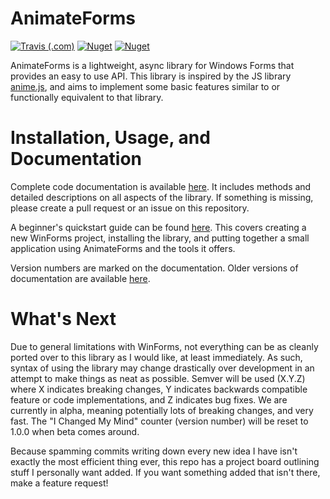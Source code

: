 # AnimateForms

[![Travis (.com)](https://img.shields.io/travis/com/SDBagel/AnimateForms.svg?style=flat-square)](https://travis-ci.com/SDBagel/AnimateForms) [![Nuget](https://img.shields.io/nuget/v/AnimateForms.svg?style=flat-square)](https://www.nuget.org/packages/AnimateForms/)  [![Nuget](https://img.shields.io/nuget/dt/AnimateForms.svg?label=nuget%20downloads&style=flat-square)](https://www.nuget.org/packages/AnimateForms/)

AnimateForms is a lightweight, async library for Windows Forms that provides an easy to use API. This library is inspired by the JS library [anime.js](https://animejs.com), and aims to implement some basic features similar to or functionally equivalent to that library.

# Installation, Usage, and Documentation

Complete code documentation is available [here](https://sdbagel.github.io/AnimateForms/). It includes methods and detailed descriptions on all aspects of the library. If something is missing, please create a pull request or an issue on this repository.

A beginner's quickstart guide can be found [here](https://sdbagel.github.io/AnimateForms/Quickstart/). This covers creating a new WinForms project, installing the library, and putting together a small application using AnimateForms and the tools it offers. 

Version numbers are marked on the documentation. Older versions of documentation are available [here](https://sdbagel.github.io/AnimateForms/old).

# What's Next

Due to general limitations with WinForms, not everything can be as cleanly ported over to this library as I would like, at least immediately. As such, syntax of using the library may change drastically over development in an attempt to make things as neat as possible. Semver will be used (X.Y.Z) where X indicates breaking changes, Y indicates backwards compatible feature or code implementations, and Z indicates bug fixes. We are currently in alpha, meaning potentially lots of breaking changes, and very fast. The "I Changed My Mind" counter (version number) will be reset to 1.0.0 when beta comes around.

Because spamming commits writing down every new idea I have isn't exactly the most efficient thing ever, this repo has a project board outlining stuff I personally want added. If you want something added that isn't there, make a feature request!